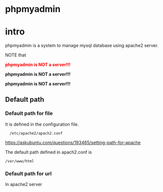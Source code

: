 # phpmyadmin
# intro
phpmyadmin is a system to manage mysql database using apache2 server.

NOTE that 

<p style='color:red;'><b>phpmyadmin is NOT a server!!!</b></p>

<b>phpmyadmin is NOT a server!!!</b>

<b>phpmyadmin is NOT a server!!!</b>

## Default path
### Default path for file

It is defined in the configuration file. 

      /etc/apache2/apach2.conf
      
https://askubuntu.com/questions/193465/setting-path-for-apache

The default path defined in apach2.conf is 

    /var/www/html
    
### Default path for url
In apache2 server

